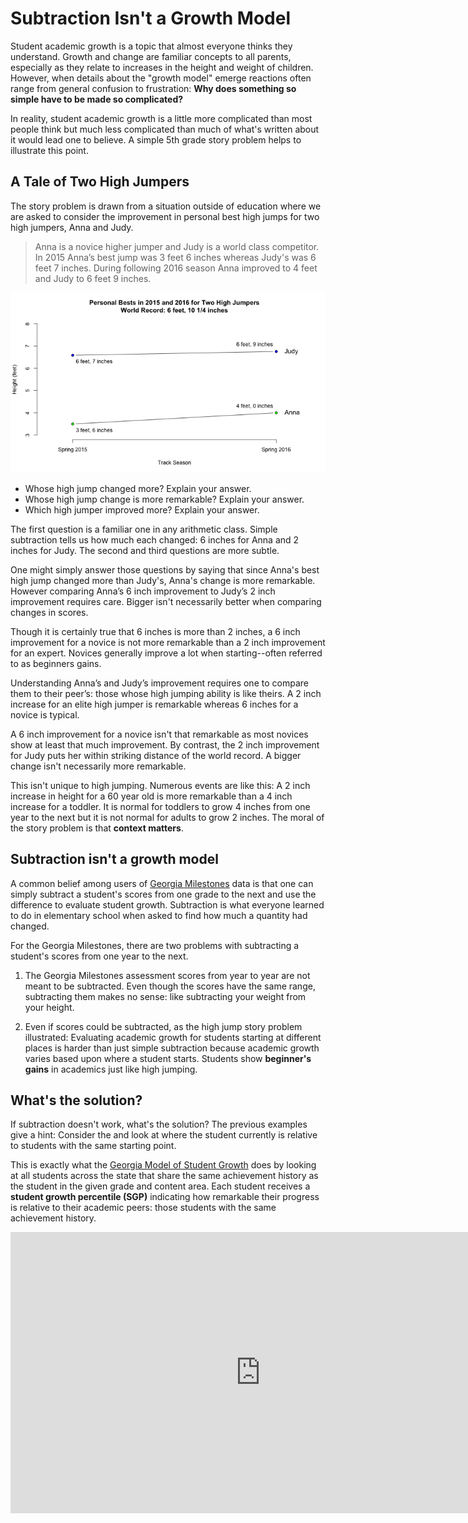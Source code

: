 # Subtraction Isn't a Growth Model

Student academic growth is a topic that almost everyone thinks they understand. Growth and change are familiar
concepts to all parents, especially as they relate to increases in the height and weight of children. However,
when details about the "growth model" emerge reactions often range from general confusion to
frustration: __Why does something so simple have to be made so complicated?__

In reality, student academic growth is a little more complicated than most people think but much less complicated than much
of what's written about it would lead one to believe. A simple 5th grade story problem helps to illustrate this point.

## A Tale of Two High Jumpers

The story problem is drawn from a situation outside of education where we are asked to consider the
improvement in personal best high jumps for two high jumpers, Anna and Judy.

>Anna is a novice higher jumper and Judy is a world class competitor. In 2015 Anna’s best jump was 3 feet 6 inches whereas Judy's
>was 6 feet 7 inches. During following 2016 season Anna improved to 4 feet and Judy to 6 feet 9 inches.

![](https://raw.githubusercontent.com/Literasee/Georgia/master/Figures/high_jump_figure.png "Improvement for two high jumpers")

* Whose high jump changed more? Explain your answer.
* Whose high jump change is more remarkable? Explain your answer.
* Which high jumper improved more? Explain your answer.

The first question is a familiar one in any arithmetic class. Simple subtraction tells us how much each changed:
6 inches for Anna and 2 inches for Judy. The second and third questions are more subtle.

One might simply answer those questions by saying that since Anna's best high jump changed more than Judy's, Anna's change
is more remarkable. However comparing Anna’s 6 inch improvement to Judy’s 2 inch improvement requires care. Bigger isn't
necessarily better when comparing changes in scores.

Though it is certainly true that 6 inches is more than 2 inches, a 6 inch improvement for a novice is not
more remarkable than a 2 inch improvement for an expert. Novices generally improve a lot when
starting--often referred to as beginners gains.

Understanding Anna’s and Judy’s improvement requires one to compare them to their peer’s: those whose high jumping ability is
like theirs. A 2 inch increase for an elite high jumper is remarkable whereas 6 inches for a novice is typical.

A 6 inch improvement for a novice isn't that remarkable as most novices show at least that much improvement. By contrast, the
2 inch improvement for Judy puts her within striking distance of the world record. A bigger change isn't necessarily more
remarkable.

This isn't unique to high jumping. Numerous events are like this: A 2 inch increase in height for a 60 year old
is more remarkable than a 4 inch increase for a toddler. It is normal for toddlers to grow 4 inches from one year to the
next but it is not normal for adults to grow 2 inches. The moral of the story problem is that __context matters__.


## Subtraction isn't a growth model

A common belief among users of [Georgia
Milestones](http://www.gadoe.org/Curriculum-Instruction-and-Assessment/Assessment/Pages/Georgia-Milestones-Assessment-System.aspx) data is that one can simply subtract a student's scores from
one grade to the next and use the difference to evaluate student growth. Subtraction is what everyone learned to
do in elementary school when asked to find how much a quantity had changed.

For the Georgia Milestones, there are two problems with subtracting a student's scores from one year to the next.

1. The Georgia Milestones assessment scores from year to year are not meant to be subtracted. Even though
the scores have the same range, subtracting them makes no sense: like subtracting your weight from your height.

2. Even if scores could be subtracted, as the high jump story problem illustrated: Evaluating academic growth for
students starting at different places is harder than just simple subtraction because academic growth varies based
upon where a student starts. Students show __beginner's gains__ in academics just like high jumping.


## What's the solution?

If subtraction doesn't work, what's the solution? The previous examples give a hint: Consider the and look at
where the student currently is relative to students with the same starting point.

This is exactly what the [Georgia Model of Student Growth](http://www.gadoe.org/Curriculum-Instruction-and-Assessment/Assessment/Pages/Georgia-Student-Growth-Model.aspx)
does by looking at all students across the state that share the same achievement history as the student in the given grade
and content area. Each student receives a __student growth percentile (SGP)__ indicating how remarkable their progress is relative
to their academic peers: those students with the same achievement history.  

<iframe
    style=“border: 2px solid #111111;”
    src="https://www.youtube.com/embed/dyArv7184ZY"
    width="800"
    height="450"
    frameborder="0"
    webkitallowfullscreen mozallowfullscreen allowfullscreen>
</iframe>

